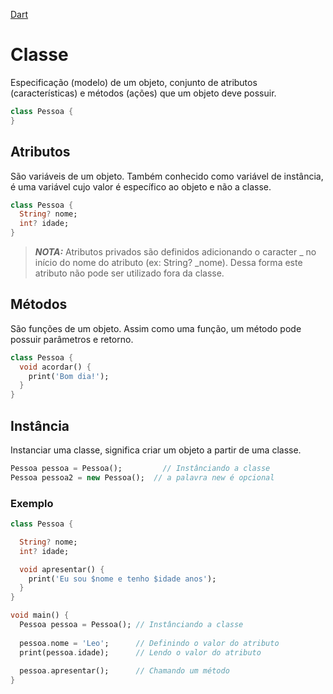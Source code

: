 [Dart](https://github.com/leofds/flutter-class/blob/master/dart/dart.md)

# Classe

Especificação (modelo) de um objeto, conjunto de atributos (características) e métodos (ações) que um objeto deve possuir.

```dart
class Pessoa {
}
```

## Atributos

São variáveis de um objeto.
Também conhecido como variável de instância, é uma variável cujo valor é específico ao objeto e não a classe.

```dart
class Pessoa {
  String? nome;
  int? idade;
}
```

> **_NOTA:_** Atributos privados são definidos adicionando o caracter _ no início do nome do atributo (ex: String? _nome). Dessa forma este atributo não pode ser utilizado fora da classe.

## Métodos

São funções de um objeto.
Assim como uma função, um método pode possuir parâmetros e retorno.

```dart
class Pessoa {
  void acordar() {
    print('Bom dia!');
  }
}
```

## Instância

Instanciar uma classe, significa criar um objeto a partir de uma classe.

```dart
Pessoa pessoa = Pessoa(); 		  // Instânciando a classe
Pessoa pessoa2 = new Pessoa(); 	// a palavra new é opcional
```

### Exemplo

```dart
class Pessoa {

  String? nome;
  int? idade;

  void apresentar() {
    print('Eu sou $nome e tenho $idade anos');
  }
}
```

```dart
void main() {
  Pessoa pessoa = Pessoa(); // Instânciando a classe
  
  pessoa.nome = 'Leo';      // Definindo o valor do atributo
  print(pessoa.idade);      // Lendo o valor do atributo
  
  pessoa.apresentar();      // Chamando um método
}
```
